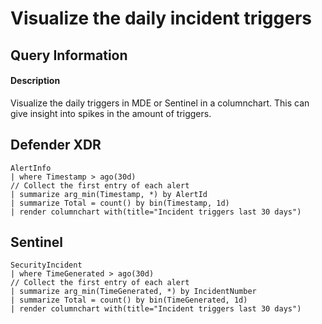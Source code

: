 # Visualize the daily incident triggers

## Query Information

#### Description
Visualize the daily triggers in MDE or Sentinel in a columnchart. This can give insight into spikes in the amount of triggers.

## Defender XDR
```KQL
AlertInfo
| where Timestamp > ago(30d)
// Collect the first entry of each alert
| summarize arg_min(Timestamp, *) by AlertId
| summarize Total = count() by bin(Timestamp, 1d)
| render columnchart with(title="Incident triggers last 30 days")

```
## Sentinel
```KQL
SecurityIncident
| where TimeGenerated > ago(30d)
// Collect the first entry of each alert
| summarize arg_min(TimeGenerated, *) by IncidentNumber
| summarize Total = count() by bin(TimeGenerated, 1d)
| render columnchart with(title="Incident triggers last 30 days")
```
